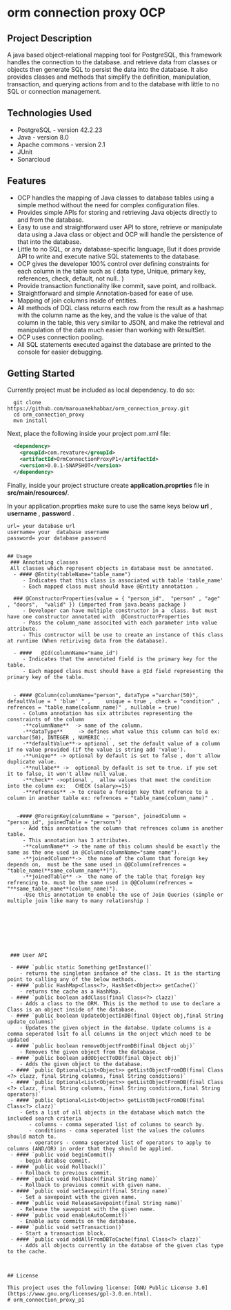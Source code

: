 # orm connection proxy OCP


## Project Description

A java based object-relational mapping tool for PostgreSQL, this framework handles the connection to the database. and retrieve data from classes or objects then generate SQL to persist the data into the database.
It also provides classes and methods that simplify the definition, manipulation, transaction, and querying actions from and to the database with little to no SQL or connection management.  

## Technologies Used

* PostgreSQL - version 42.2.23
* Java - version 8.0  
* Apache commons - version 2.1  
* JUnit
* Sonarcloud

## Features

* OCP handles the mapping of Java classes to database tables using a simple method without the need for complex configuration files.
* Provides simple APIs for storing and retrieving Java objects directly to and from the database.
* Easy to use and straightforward user API to store, retrieve or manipulate data using a Java class or object and OCP will handle the persistence of that into the database.  
* Little to no SQL, or any database-specific language, But it does provide API to write and execute native SQL statements to the database.
* OCP gives the developer 100% control over defining constraints for each column in the table such as  ( data type, Unique, primary key,    references, check, default, not null.. ) 
* Provide transaction functionality like commit, save point, and rollback. 
* Straightforward and simple Annotation-based for ease of use. 
* Mapping of join columns inside of entities. 
* All methods of DQL class returns each row from the result as a hashmap with the column name as the key, and the value is the value of that column in the table, this very similar to JSON, and make the retrieval and manipulation of the data much easier than working with ResultSet.  
* OCP uses connection pooling.  
* All SQL statements executed against the database are printed to the console for easier debugging.




## Getting Started  
Currently project must be included as local dependency. to do so:
```shell
  git clone https://github.com/marouanekhabbaz/orm_connection_proxy.git
  cd orm_connection_proxy
  mvn install
```
Next, place the following inside your project pom.xml file:
```XML
  <dependency>
  	<groupId>com.revature</groupId>
	<artifactId>OrmConnectionProxyP1</artifactId>
	<version>0.0.1-SNAPSHOT</version>
  </dependency>

```

Finally, inside your project structure create **application.proprties** file in **src/main/resources/**. 

In your application.proprties make sure to use the same keys below **url** , **username** , **password** .



 ``` 
url= your database url
username= your  database username
password= your database password  

  
## Usage  
  ### Annotating classes  
  All classes which represent objects in database must be annotated.
   - #### @Entity(tableName="table_name")
      - Indicates that this class is associated with table 'table_name'  
      - Each mapped class must should have @Entity annotation .

   ### @ConstructorProperties(value = { "person_id",  "person" , "age" , "doors",  "valid" }) (imported from java.beans package )
      - Developer can have multiple constructor in a  class. but must have one constructor annotated with  @ConstructorProperties
      - Pass the column_name associted with each parameter into value attribute.
      - This contructor will be use to create an instance of this class at runtime (When retiriving data from the database). 

   - #### 	@Id(columnName="name_id")
      - Indicates that the annotated field is the primary key for the table.
      - Each mapped class must should have a @Id field representing the primary key of the table.


   - #### @Column(columnName="person", dataType ="varchar(50)", defaultValue = " 'blue' " , 	unique = true , check = "condition" ,  refrences = "table_name(column_name)" , nullable = true)
      - Column annotation has six attributes representing the constraints of the column 
      -**columnName**  -> name of the column.
      -**dataType**     -> defines what value this column can hold ex: varchar(50), INTEGER , NUMERIC ...
      -**defaultValue**-> optional , set the default value of a column if no value provided (if the value is string add 'value'). 
      -**unique** -> optional by default is set to false , don't allow duplicate value.
      -**nullabe** ->  optional by default is set to true. if you set it to false, it won't allow null value.
      -**check** ->optional ,  allow values that meet the condition into the column ex:   CHECK (salary>=15)
      -**refrences** -> to create a foreign key that refrence to a column in another table ex: refrences = "table_name(column_name)" .
    

    -#### @ForeignKey(columnName = "person", joinedColumn = "person_id", joinedTable = "persons")
      - Add this annotation the column that refrences column in another table.
      - This annotation has 3 attributes.
      -**columnName** -> the name of this column should be exactly the same as the one used in @Column(columnName="same name").
      -**joinedColumn**->  the name of the column that foreign key depends on,  must be the same used in @@Column(refrences = "table_name(**same_column_name**)").
      -**joinedTable** ->  the name of the table that foreign key refrencing to. must be the same used in @@Column(refrences = "**same_table_name**(column_name)"). 
      -Use this annotation to enable the use of Join Queries (simple or multiple join like many to many relationship )



      


  

  ### User API  
  
  - #### `public static Something getInstance()`  
     - returns the singleton instance of the class. It is the starting point to calling any of the below methods.  
  - #### `public HashMap<Class<?>, HashSet<Object>> getCache()`  
     - returns the cache as a HashMap.  
  - #### `public boolean addClass(final Class<?> clazz)`  
     - Adds a class to the ORM. This is the method to use to declare a Class is an object inside of the database.  
  - #### `public boolean UpdateObjectInDB(final Object obj,final String update_columns)`  
     - Updates the given object in the databse. Update columns is a comma seperated lsit fo all columns in the onject which need to be updated  
  - #### `public boolean removeObjectFromDB(final Object obj)`  
     - Removes the given object from the database.  
  - #### `public boolean addObjectToDB(final Object obj)`  
     - Adds the given object to the database.  
  - #### `public Optional<List<Object>> getListObjectFromDB(final Class <?> clazz, final String columns, final String conditions)`  
  - #### `public Optional<List<Object>> getListObjectFromDB(final Class <?> clazz, final String columns, final String conditions,final String operators)`  
  - #### `public Optional<List<Object>> getListObjectFromDB(final Class<?> clazz)`  
     - Gets a list of all objects in the database which match the included search criteria  
        - columns - comma seperated list of columns to search by.  
        - conditions - coma seperated list the values the columns should match to.  
        - operators - comma seperated list of operators to apply to columns (AND/OR) in order that they should be applied.  
  - #### `public void beginCommit()`  
     - begin databse commit.  
  - #### `public void Rollback()`  
     - Rollback to previous commit.  
  - #### `public void Rollback(final String name)`  
     - Rollback to previous commit with given name.  
  - #### `public void setSavepoint(final String name)`  
     - Set a savepoint with the given name.  
  - #### `public void ReleaseSavepoint(final String name)`  
     - Release the savepoint with the given name.  
  - #### `public void enableAutoCommit()`  
     - Enable auto commits on the database.  
  - #### `public void setTransaction()`  
     - Start a transaction block.  
  - #### `public void addAllFromDBToCache(final Class<?> clazz)`  
     - Adds all objects currently in the databse of the given clas type to the cache.  



## License

This project uses the following license: [GNU Public License 3.0](https://www.gnu.org/licenses/gpl-3.0.en.html).
# orm_connection_proxy_p1
